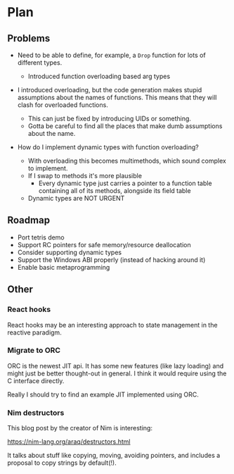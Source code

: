 
# Plan

## Problems
* Need to be able to define, for example, a `Drop` function for lots of different types.
  * Introduced function overloading based arg types
* I introduced overloading, but the code generation makes stupid assumptions about the names of functions. This means that they will clash for overloaded functions.
  * This can just be fixed by introducing UIDs or something.
  * Gotta be careful to find all the places that make dumb assumptions about the name.

* How do I implement dynamic types with function overloading?
  * With overloading this becomes multimethods, which sound complex to implement.
  * If I swap to methods it's more plausible
    * Every dynamic type just carries a pointer to a function table containing all of its methods, alongside its field table
  * Dynamic types are NOT URGENT


## Roadmap

* Port tetris demo
* Support RC pointers for safe memory/resource deallocation
* Consider supporting dynamic types
* Support the Windows ABI properly (instead of hacking around it)
* Enable basic metaprogramming

## Other

### React hooks

React hooks may be an interesting approach to state management in the reactive paradigm. 

### Migrate to ORC

ORC is the newest JIT api. It has some new features (like lazy loading) and might just be better thought-out in general. I think it would require using the C interface directly.

Really I should try to find an example JIT implemented using ORC.

### Nim destructors

This blog post by the creator of Nim is interesting:

https://nim-lang.org/araq/destructors.html

It talks about stuff like copying, moving, avoiding pointers, and includes a proposal to copy strings by default(!).